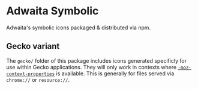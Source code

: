 # Adwaita Symbolic

Adwaita's symbolic icons packaged & distributed via npm.

## Gecko variant
The `gecko/` folder of this package includes icons generated specificly for use within Gecko applications. They will only work in contexts where [`-moz-context-properties`](https://udn.realityripple.com/docs/Web/CSS/-moz-context-properties) is available. This is generally for files served via `chrome://` or `resource://`.

